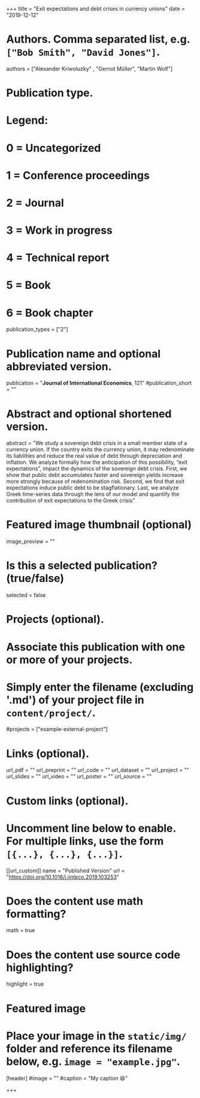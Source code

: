  +++
title = "Exit expectations and debt crises in currency unions"
date = "2019-12-12"

# Authors. Comma separated list, e.g. `["Bob Smith", "David Jones"]`.

authors = ["Alexander Kriwoluzky" , "Gernot Müller", "Martin Wolf"]

# Publication type.
# Legend:
# 0 = Uncategorized
# 1 = Conference proceedings
# 2 = Journal
# 3 = Work in progress
# 4 = Technical report
# 5 = Book
# 6 = Book chapter
publication_types = ["2"]

# Publication name and optional abbreviated version.
publication = "**Journal of International Economics**, 121"
#publication_short = ""

# Abstract and optional shortened version.
abstract = "We study a sovereign debt crisis in a small member state of a currency union. If the country exits the currency union, it may redenominate its liabilities and reduce the real value of debt through depreciation and inflation. We analyze formally how the anticipation of this possibility, “exit expectations”, impact the dynamics of the sovereign debt crisis. First, we show that public debt accumulates faster and sovereign yields increase more strongly because of redenomination risk. Second, we find that exit expectations induce public debt to be stagflationary. Last, we analyze Greek time-series data through the lens of our model and quantify the contribution of exit expectations to the Greek crisis"

# Featured image thumbnail (optional)
image_preview = ""

# Is this a selected publication? (true/false)
selected = false

# Projects (optional).
#   Associate this publication with one or more of your projects.
#   Simply enter the filename (excluding '.md') of your project file in `content/project/`.
#projects = ["example-external-project"]

# Links (optional).
url_pdf = ""
url_preprint = ""
url_code = ""
url_dataset = ""
url_project = ""
url_slides = ""
url_video = ""
url_poster = ""
url_source = ""

# Custom links (optional).
#   Uncomment line below to enable. For multiple links, use the form `[{...}, {...}, {...}]`.
[[url_custom]]
    name = "Published Version"
    url = "https://doi.org/10.1016/j.jinteco.2019.103253"

# Does the content use math formatting?
math = true

# Does the content use source code highlighting?
highlight = true
  
# Featured image
# Place your image in the `static/img/` folder and reference its filename below, e.g. `image = "example.jpg"`.
[header]
#image = ""
#caption = "My caption :smile:"

+++
